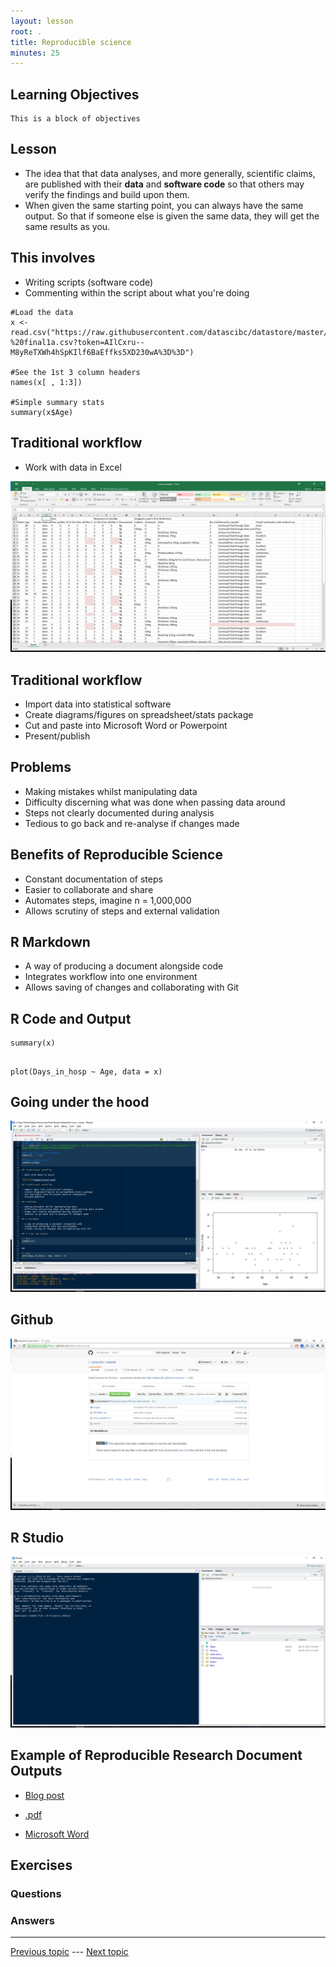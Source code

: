 ```yaml
---
layout: lesson
root: .
title: Reproducible science
minutes: 25
---
```


<!-- rename file with the lesson name replacing template -->

## Learning Objectives 

    This is a block of objectives


## Lesson 

- The idea that that data analyses, and more generally, scientific claims, are published with their **data** and **software code** so that others may verify the findings and build upon them.
- When given the same starting point, you can always have the same output. So that if someone else is given the same data, they will get the same results as you.

## This involves

- Writing scripts (software code)
- Commenting within the script about what you're doing

```{r}
#Load the data
x <- read.csv("https://raw.githubusercontent.com/datascibc/datastore/master/Breast%20research%20data-%20final1a.csv?token=AIlCxru--M8yReTXWh4hSpKIlf6BaEffks5XD230wA%3D%3D")

#See the 1st 3 column headers
names(x[ , 1:3])

#Simple summary stats
summary(x$Age)
```

## Traditional workflow

- Work with data in Excel

![Excel](img/Excel.png)

## Traditional workflow

- Import data into statistical software
- Create diagrams/figures on spreadsheet/stats package
- Cut and paste into Microsoft Word or Powerpoint
- Present/publish

## Problems

- Making mistakes whilst manipulating data
- Difficulty discerning what was done when passing data around
- Steps not clearly documented during analysis
- Tedious to go back and re-analyse if changes made

## Benefits of Reproducible Science

- Constant documentation of steps
- Easier to collaborate and share
- Automates steps, imagine n = 1,000,000
- Allows scrutiny of steps and external validation

## R Markdown

- A way of producing a document alongside code
- Integrates workflow into one environment
- Allows saving of changes and collaborating with Git

## R Code and Output

```{r}
summary(x)
```

##

```{r}
plot(Days_in_hosp ~ Age, data = x)
```

## Going under the hood

![Working in R Studio](img/WorkinginRstudio.png)

## Github

![Github](img/Github.png)

## R Studio

![R Studio Start](img/RstudioStart.png)

## Example of Reproducible Research Document Outputs

- [Blog post](http://dannyjnwong.github.io/Helipad-Analysis/)

- [.pdf](https://www.dropbox.com/s/g4rvar9g6ybrpeb/DistanceTimeAnalysis.pdf?dl=0)

- [Microsoft Word](https://www.dropbox.com/s/8h583pps6eo47na/DistanceTimeAnalysis.docx?dl=0)


## Exercises

### Questions

### Answers



---

[Previous topic]() --- [Next topic]()



